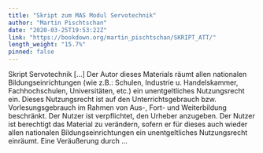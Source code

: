 ```yaml
---
title: "Skript zum MAS Modul Servotechnik"
author: "Martin Pischtschan"
date: "2020-03-25T19:53:22Z"
link: "https://bookdown.org/martin_pischtschan/SKRIPT_ATT/"
length_weight: "15.7%"
pinned: false
---
```


Skript Servotechnik [...] Der Autor dieses Materials räumt allen nationalen Bildungseinrichtungen (wie z.B.: Schulen, Industrie u. Handelskammer, Fachhochschulen, Universitäten, etc.) ein unentgeltliches Nutzungsrecht ein. Dieses Nutzungsrecht ist auf den Unterrichtsgebrauch bzw. Vorlesungsgebrauch im Rahmen von Aus-, Fort- und Weiterbildung beschränkt. Der Nutzer ist verpflichtet, den Urheber anzugeben. Der Nutzer ist berechtigt das Material zu verändern, sofern er für dieses auch wieder allen nationalen Bildungseinrichtungen ein unentgeltliches Nutzungsrecht einräumt. Eine Veräußerung durch  ...
